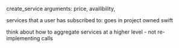 create_service
    arguments: price, availibility, 



services that a user has subscribed to: goes in project owned swift

think about how to aggregate services at a higher level - not re-implementing calls
